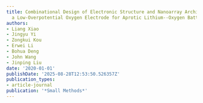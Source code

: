 ```yaml
---
title: Combinational Design of Electronic Structure and Nanoarray Architecture Achieves
  a Low-Overpotential Oxygen Electrode for Aprotic Lithium--Oxygen Batteries
authors:
- Liang Xiao
- Jingyu Yi
- Zongkui Kou
- Erwei Li
- Bohua Deng
- John Wang
- Jinping Liu
date: '2020-01-01'
publishDate: '2025-08-28T12:53:50.526357Z'
publication_types:
- article-journal
publication: '*Small Methods*'
---
```

